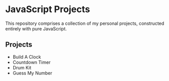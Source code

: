 
# JavaScript Projects

This repository comprises a collection of my personal projects, constructed entirely with pure JavaScript. 


## Projects
- Build A Clock
- Countdown Timer
- Drum Kit
- Guess My Number









